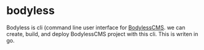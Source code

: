 # bodyless

Bodyless is cli (command line user interface for [BodylessCMS](https://github.com/chaitanya11/BodylessCMS/). we can create, build, and deploy BodylessCMS project with this cli. This is writen in go.


